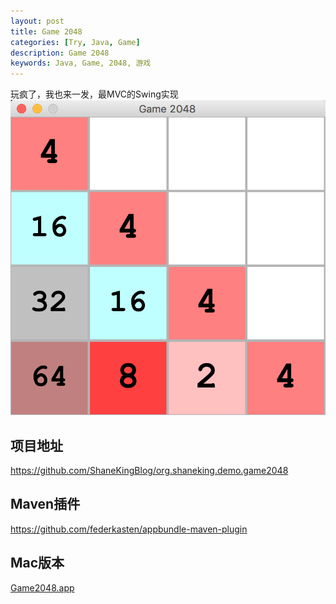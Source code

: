 ```yaml
---
layout: post
title: Game 2048
categories: [Try, Java, Game]
description: Game 2048
keywords: Java, Game, 2048, 游戏
---
```



玩疯了，我也来一发，最MVC的Swing实现
![](/images/posts/2015/QQ20180718-215232@2x.png)

## 项目地址
<https://github.com/ShaneKingBlog/org.shaneking.demo.game2048>

## Maven插件
<https://github.com/federkasten/appbundle-maven-plugin>

## Mac版本
[Game2048.app](/images/posts/2015/Game2048.app.zip)
